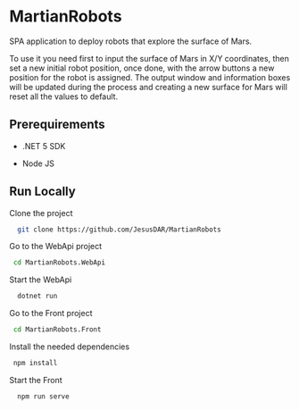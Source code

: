 
# MartianRobots

SPA application to deploy robots that explore the surface of Mars.

To use it you need first to input the surface of Mars in X/Y coordinates, then set a new initial robot position, once done, with the arrow buttons a new position for the robot is assigned. The output window and information boxes will be updated during the process and creating a new surface for Mars will reset all the values to default.



## Prerequirements

* .NET 5 SDK

* Node JS

## Run Locally

Clone the project

```bash
  git clone https://github.com/JesusDAR/MartianRobots
```

Go to the WebApi project

```bash
 cd MartianRobots.WebApi
```

Start the WebApi

```bash
  dotnet run
```

Go to the Front project

```bash
 cd MartianRobots.Front
```
Install the needed dependencies

```bash
 npm install
```
Start the Front

```bash
  npm run serve
```